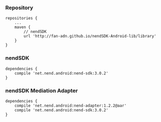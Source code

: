 ### Repository

```
repositories {
    ...
    maven {
        // nendSDK
        url 'http://fan-adn.github.io/nendSDK-Android-lib/library'
    }
}
```

### nendSDK

```
dependencies {
    compile 'net.nend.android:nend-sdk:3.0.2'
}
```

### nendSDK Mediation Adapter

```
dependencies {
    compile 'net.nend.android:nend-adapter:1.2.2@aar'
    compile 'net.nend.android:nend-sdk:3.0.2'
}
```
